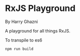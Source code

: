 # RxJS Playground
By Harry Ghazni

A playground for all things RxJS.

To transpile to es6
```
npm run build
```